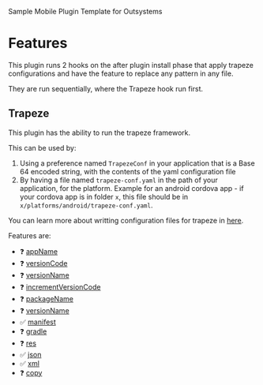 Sample Mobile Plugin Template for Outsystems

# Features
This plugin runs 2 hooks on the after plugin install phase that apply trapeze configurations and have the feature to replace any pattern in any file.

They are run sequentially, where the Trapeze hook run first.
## Trapeze
This plugin has the ability to run the trapeze framework.

This can be used by:
1. Using a preference named `TrapezeConf` in your application that is a Base 64 encoded string, with the contents of the yaml configuration file
2. By having a file named `trapeze-conf.yaml` in the path of your application, for the platform. Example for an android cordova app - if your cordova app is in folder `x`, this file should be in `x/platforms/android/trapeze-conf.yaml`.

You can learn more about writting configuration files for trapeze in [here](https://trapeze.dev/docs/Operations/getting-started#writing-configuration-files).

Features are:
* :question:	[appName](https://trapeze.dev/docs/Operations/android#appName)
* :question:	[versionCode](https://trapeze.dev/docs/Operations/android#versionCode)
* :question:	[versionName](https://trapeze.dev/docs/Operations/android#versionName)
* :question:	[incrementVersionCode](https://trapeze.dev/docs/Operations/android#incrementVersionCode)
* :question:	[packageName](https://trapeze.dev/docs/Operations/android#packageName)
* :question:	[versionName](https://trapeze.dev/docs/Operations/android#manifest)
* :white_check_mark:	[manifest](https://trapeze.dev/docs/Operations/android#manifest)
* :question:	[gradle](https://trapeze.dev/docs/Operations/android#gradle)
* :question:	[res](https://trapeze.dev/docs/Operations/android#res)
* :white_check_mark:	[json](https://trapeze.dev/docs/Operations/android#json)
* :white_check_mark:	[xml](https://trapeze.dev/docs/Operations/android#xml)
* :question:	[copy](https://trapeze.dev/docs/Operations/android#copy)

